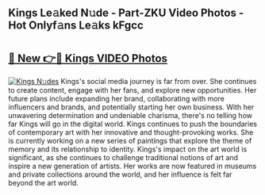 ## Kings Le𝚊ked N𝚞de - Part-ZKU Video Photos - Hot Onlyf𝚊ns Le𝚊ks kFgcc

# <h2><a href="http://ab28228.deff.icu/?id=Kings">🔗 New 👉🔴 Kings VIDEO Photos</a></h2>

[![Kings N𝚞des](https://i.imgur.com/rIISA9y.gif)](http://ab28228.deff.icu/?id=Kings)
Kings's social media journey is far from over. She continues to create content, engage with her fans, and explore new opportunities. Her future plans include expanding her brand, collaborating with more influencers and brands, and potentially starting her own business. With her unwavering determination and undeniable charisma, there's no telling how far Kings will go in the digital world. Kings continues to push the boundaries of contemporary art with her innovative and thought-provoking works. She is currently working on a new series of paintings that explore the theme of memory and its relationship to identity. Kings's impact on the art world is significant, as she continues to challenge traditional notions of art and inspire a new generation of artists. Her works are now featured in museums and private collections around the world, and her influence is felt far beyond the art world.
